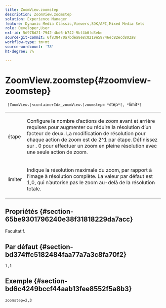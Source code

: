 ```yaml
---
title: ZoomView.zoomstep
description: ZoomView.zoomstep
solution: Experience Manager
feature: Dynamic Media Classic,Viewers,SDK/API,Mixed Media Sets
role: Developer,User
exl-id: 5d978d21-7942-4bd6-b742-9bf4b6fd3ebe
source-git-commit: 6f838470a7bdea8e8c0219e59746ec82ecd802a8
workflow-type: tm+mt
source-wordcount: '78'
ht-degree: 7%

---
```


# ZoomView.zoomstep{#zoomview-zoomstep}

` [ZoomView.|<containerId>_zoomView.]zoomstep= *`step`*[, *`limit`*]`

<table id="table_1D425B7685D448459CD3FE8D683C813C"> 
 <tbody> 
  <tr> 
   <td colname="col1"> <p> <span class="codeph"><span class="varname"> étape</span></span> </p> </td> 
   <td colname="col2"> <p> Configure le nombre d’actions de zoom avant et arrière requises pour augmenter ou réduire la résolution d’un facteur de deux. La modification de résolution pour chaque action de zoom est de 2^1 par étape. Définissez sur . <span class="codeph"> 0</span> pour effectuer un zoom en pleine résolution avec une seule action de zoom. </p> </td> 
  </tr> 
  <tr> 
   <td colname="col1"> <p> <span class="codeph"><span class="varname"> limiter</span></span> </p> </td> 
   <td colname="col2"> <p> Indique la résolution maximale du zoom, par rapport à l’image à résolution complète. La valeur par défaut est <span class="codeph"> 1,0</span>, qui n’autorise pas le zoom au-delà de la résolution totale. </p> </td> 
  </tr> 
 </tbody> 
</table>

## Propriétés {#section-65be9301796240e38f31818229da7acc}

Facultatif.

## Par défaut {#section-bd374ffc5182484faa77a7a3c8fa70f2}

`1,1`

## Exemple {#section-bd6c4249bccf44aab13fee8552f5a8b3}

`zoomstep=2,3`
